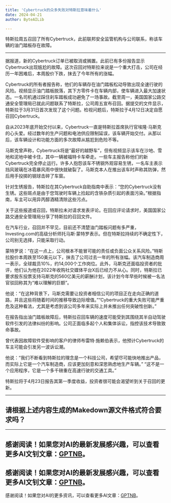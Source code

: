```yaml
---
title: 'Cybertruck的众多失败对特斯拉意味着什么'
date: 2024-04-21
author: ByteAILib

---
```


特斯拉周五召回了所有Cybertruck，此前联邦安全监管机构与公司联系，称该车辆的油门踏板存在故障。

---
据报道，新的Cybertruck订单已被取消或搁置。此前已有多份报告显示Cybertruck出现尴尬的故障。这次召回对特斯拉来说是一个重大打击，公司在经历一年困难后，本周股价下跌，抹去了今年所有的涨幅。 

Cybertruck的所有者报告称，他们的车辆存在油门踏板松动导致出现全速行驶的风险。视频显示油门踏板脱落，其下方零件卡在车辆内部，使车辆进入最大加速状态。一名司机通过踩住刹车踏板成功避免了一场事故。截至周一，美国国家公路交通安全管理局已就此问题联系了特斯拉，公司周五宣布召回。据提交的文件显示，特斯拉于3月31日首次发现了这个问题。检视问题后，特斯拉于4月12日决定自愿召回Cybertruck。

自从2023年底开始交付以来，Cybertruck一直是特斯拉首席执行官埃隆·马斯克的心头爱。经过数年的生产问题和电池供应限制延误，该车辆开始交付。从那以后，该车辆设计和功能方面的多次故障从尴尬到危险不等。

马斯克曾声称，Cybertruck将是“最好的越野车”，但有视频显示该车在沙地、雪地和泥地中被卡住，其中一辆被福特卡车牵走。一些车主报告称他们的新Cybertruck完全停止运行。许多人抱怨该车不锈钢外观容易生锈，一名车主表示挡风玻璃在冰雹暴风雨中很快就破裂了。马斯克本人在推出该车时声称其防弹，然后用手投掷的钢球击碎了车窗。

针对生锈报告，特斯拉在其Cybertruck自助指南中表示：“您的Cybertruck没有生锈。这些斑点是由于您驾驶时车辆上捡起的含铁杂质引起的表面污染。”根据指南，车主可以用异丙醇酒精清除这些污点。

关于这些报道或召回，特斯拉未对请求发表评论。在回应评论请求时，美国国家公路交通安全管理局分享了特斯拉的召回文件。

在汽车行业，召回并不罕见，目前还不清楚油门踏板问题有多严重，Investing.com的高级分析师托马斯·蒙特罗表示。但在特斯拉持续的不确定性下，公司别无选择，只能采取行动。

蒙特罗说：“在这一点上，公司根本不能冒可能的责任或负面公众关系风险。”特斯拉股价本周跌至150美元以下，抹去了公司过去一年的所有涨幅。该汽车制造商周一表示，全球裁员10%，约14,000个工作岗位。此外，马斯克还面临投资者的批评，他们认为他在2022年收购社交媒体平台X后已经力不从心。同时，特斯拉已要求股东投票支持马斯克的560亿美元的薪酬计划，该计划今年早些时候被一名法官驳回称其为“难以理解的巨额”。

他说：“在这种背景下，马斯克需要让投资者相信公司的项目正在走向正确的道路，并且这些将随着时间的推移导致边际增值。”“Cybertruck的重大失败可能严重危及这种看法，尤其是考虑到该公司多年来实际上并未推出任何突破性创新。” 

在报告指出油门踏板故障后，特斯拉召回车辆的速度可能受到其围绕其半自动驾驶软件引发的法律纠纷的影响。公司正面临多起个人和集体诉讼，指控该技术导致致命事故。

曾代表因故障软件受影响的客户的律师布雷特·施赖伯表示，他预计Cybertruck的车主可能会引发另一波诉讼潮。

他说：“我们不断看到特斯拉的理念是一个科技公司，希望尽可能快地推出产品，而实际上它是一个汽车制造商，应该更加刻意和深思熟虑地生产车辆。” “这不是一个应用程序，它是一个多千磅重在高速行驶的交通工具。”

特斯拉将于4月23日报告其第一季度收益，投资者很可能会渴望听到关于召回的更新。

---

请根据上述内容生成的Makedown源文件格式符合要求吗？
---

---
感谢阅读！如果您对AI的最新发展感兴趣，可以查看更多AI文钊文章：[GPTNB](https://gptnb.com)。
---
感谢阅读！如果您对AI的最新发展感兴趣，可以查看更多AI文钊文章：[GPTNB](https://gptnb.com)。
---
感谢阅读！如果您对AI的更多资讯，可以查看更多AI文章：[GPTNB](https://gptnb.com)。